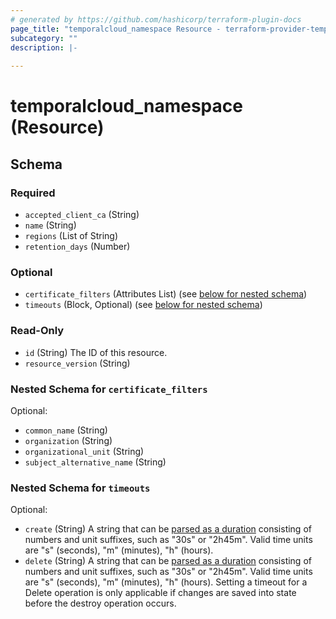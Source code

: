 ```yaml
---
# generated by https://github.com/hashicorp/terraform-plugin-docs
page_title: "temporalcloud_namespace Resource - terraform-provider-temporalcloud"
subcategory: ""
description: |-
  
---
```


# temporalcloud_namespace (Resource)





<!-- schema generated by tfplugindocs -->
## Schema

### Required

- `accepted_client_ca` (String)
- `name` (String)
- `regions` (List of String)
- `retention_days` (Number)

### Optional

- `certificate_filters` (Attributes List) (see [below for nested schema](#nestedatt--certificate_filters))
- `timeouts` (Block, Optional) (see [below for nested schema](#nestedblock--timeouts))

### Read-Only

- `id` (String) The ID of this resource.
- `resource_version` (String)

<a id="nestedatt--certificate_filters"></a>
### Nested Schema for `certificate_filters`

Optional:

- `common_name` (String)
- `organization` (String)
- `organizational_unit` (String)
- `subject_alternative_name` (String)


<a id="nestedblock--timeouts"></a>
### Nested Schema for `timeouts`

Optional:

- `create` (String) A string that can be [parsed as a duration](https://pkg.go.dev/time#ParseDuration) consisting of numbers and unit suffixes, such as "30s" or "2h45m". Valid time units are "s" (seconds), "m" (minutes), "h" (hours).
- `delete` (String) A string that can be [parsed as a duration](https://pkg.go.dev/time#ParseDuration) consisting of numbers and unit suffixes, such as "30s" or "2h45m". Valid time units are "s" (seconds), "m" (minutes), "h" (hours). Setting a timeout for a Delete operation is only applicable if changes are saved into state before the destroy operation occurs.
